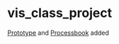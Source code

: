 # vis_class_project
[Prototype](https://github.com/allhailjustice/vis_class_project/blob/master/Prototype.md) and [Processbook](https://github.com/allhailjustice/vis_class_project/blob/master/Processbook.md) added
